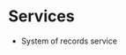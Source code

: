 # Services

* System of records service

[TODO]: # (OSGi, microservices-like. pedantry/mastery principles. Use new wizard to create a component - annotations - enable in IDE.)